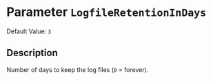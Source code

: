 # Parameter `LogfileRetentionInDays`
Default Value: `3`

## Description
Number of days to keep the log files (`0` = forever).
